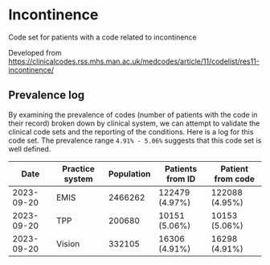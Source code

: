 # Incontinence 

Code set for patients with a code related to incontinence

Developed from https://clinicalcodes.rss.mhs.man.ac.uk/medcodes/article/11/codelist/res11-incontinence/ 

## Prevalence log

By examining the prevalence of codes (number of patients with the code in their record) broken down by clinical system, 
we can attempt to validate the clinical code sets and the reporting of the conditions. Here is a log for this code set.
The prevalence range `4.91% - 5.06%` suggests that this code set is well defined.

|    Date    | Practice system |  Population | Patients from ID | Patient from code |
| ---------- | ----------------| ------------| ---------------- | ----------------- |
| 2023-09-20 | EMIS | 2466262 | 122479 (4.97%) | 122088 (4.95%) | 
| 2023-09-20 | TPP | 200680 | 10151 (5.06%) | 10153 (5.06%) | 
| 2023-09-20 | Vision | 332105 | 16306 (4.91%) | 16298 (4.91%) | 